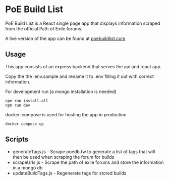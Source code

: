 # PoE Build List

PoE Build List is a React single page app that displays information scraped from the official Path of Exile forums.

A live version of the app can be found at [poebuildlist.com](https://poebuildlist.com)

## Usage

This app consists of an express backend that serves the api and react app.

Copy the the .env.sample and rename it to .env filling it out with correct information.

For development run (a mongo installation is needed)

```
npm run install-all
npm run dev
```

docker-compose is used for hosting the app in production

```
docker-compose up
```

## Scripts

- generateTags.js - Scrape poedb.tw to generate a list of tags that will then be used when scraping the forum for builds
- scrapeUrls.js - Scrape the path of exile forums and store the information in a mongo db
- updateBuildTags.js - Regenerate tags for stored builds
